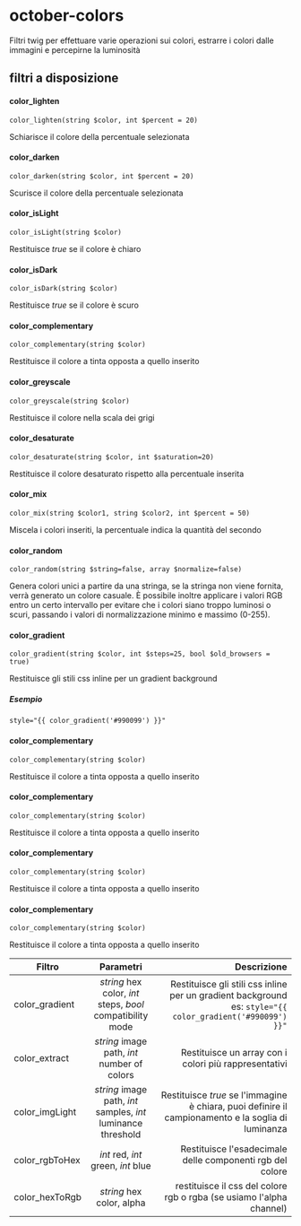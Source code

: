 # october-colors
Filtri twig per effettuare varie operazioni sui colori, estrarre i colori dalle immagini e percepirne la luminosità

## filtri a disposizione

#### color\_lighten
`color_lighten(string $color, int $percent = 20)`

Schiarisce il colore della percentuale selezionata

#### color\_darken
`color_darken(string $color, int $percent = 20)`

Scurisce il colore della percentuale selezionata

#### color\_isLight
`color_isLight(string $color)`

Restituisce *true* se il colore è chiaro

#### color\_isDark
`color_isDark(string $color)`

Restituisce *true* se il colore è scuro

#### color\_complementary
`color_complementary(string $color)`

Restituisce il colore a tinta opposta a quello inserito

#### color\_greyscale
`color_greyscale(string $color)`

Restituisce il colore nella scala dei grigi

#### color\_desaturate
`color_desaturate(string $color, int $saturation=20)`

Restituisce il colore desaturato rispetto alla percentuale inserita

#### color\_mix
`color_mix(string $color1, string $color2, int $percent = 50)`

Miscela i colori inseriti, la percentuale indica la quantità del secondo

#### color\_random
`color_random(string $string=false, array $normalize=false)`

Genera colori unici a partire da una stringa, se la stringa non viene fornita, verrà generato un colore casuale. È possibile inoltre applicare i valori RGB entro un certo intervallo per evitare che i colori siano troppo luminosi o scuri, passando i valori di normalizzazione minimo e massimo (0-255).

#### color\_gradient
`color_gradient(string $color, int $steps=25, bool $old_browsers = true)`

Restituisce gli stili css inline per un gradient background

##### Esempio
```twig
style="{{ color_gradient('#990099') }}"
```

#### color\_complementary
`color_complementary(string $color)`

Restituisce il colore a tinta opposta a quello inserito

#### color\_complementary
`color_complementary(string $color)`

Restituisce il colore a tinta opposta a quello inserito

#### color\_complementary
`color_complementary(string $color)`

Restituisce il colore a tinta opposta a quello inserito

#### color\_complementary
`color_complementary(string $color)`

Restituisce il colore a tinta opposta a quello inserito


| Filtro   |      Parametri      |  Descrizione |
|----------|:-------------:|------:|
| color_gradient | *string* hex color, *int* steps, *bool* compatibility mode |  Restituisce gli stili css inline per un gradient background es: `style="{{ color_gradient('#990099') }}"`  |
| color_extract | *string* image path, *int* number of colors |  Restituisce un array con i colori più rappresentativi |
| color_imgLight | *string* image path, *int* samples, *int* luminance threshold |  Restituisce *true* se l'immagine è chiara, puoi definire il campionamento e la soglia di luminanza  |
| color_rgbToHex | *int* red, *int* green, *int* blue |  Restituisce l'esadecimale delle componenti rgb del colore  |
| color_hexToRgb | *string* hex color, alpha |  restituisce il css del colore rgb o rgba (se usiamo l'alpha channel)  |
